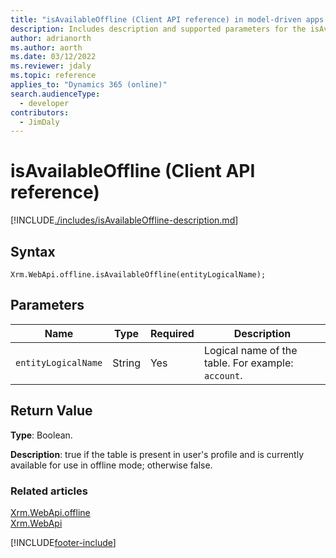 ```yaml
---
title: "isAvailableOffline (Client API reference) in model-driven apps| MicrosoftDocs"
description: Includes description and supported parameters for the isAvailableOffline method.
author: adrianorth
ms.author: aorth
ms.date: 03/12/2022
ms.reviewer: jdaly
ms.topic: reference
applies_to: "Dynamics 365 (online)"
search.audienceType: 
  - developer
contributors:
  - JimDaly
---
```

# isAvailableOffline (Client API reference)

[!INCLUDE[./includes/isAvailableOffline-description.md](./includes/isAvailableOffline-description.md)] 

## Syntax

`Xrm.WebApi.offline.isAvailableOffline(entityLogicalName);`

## Parameters

|Name|Type|Required|Description|
|---|---|---|---|
|`entityLogicalName`|String|Yes|Logical name of the table. For example: `account`.|

## Return Value

**Type**: Boolean.

**Description**: true if the table is present in user's profile and is currently available for use in offline mode; otherwise false.

### Related articles

[Xrm.WebApi.offline](offline.md)   
[Xrm.WebApi](../xrm-webapi.md)


[!INCLUDE[footer-include](../../../../../includes/footer-banner.md)]
